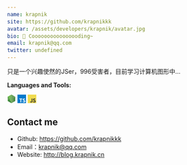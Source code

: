 ```yaml
---
name: krapnik
site: https://github.com/krapnikkk
avatar: /assets/developers/krapnik/avatar.jpg
bio: 🐢 Coooooooooooooooding~
email: krapnik@qq.com
twitter: undefined
---
```


只是一个兴趣使然的JSer，996受害者，目前学习计算机图形中...

**Languages and Tools:**  

<code><img height="20" src="https://raw.githubusercontent.com/github/explore/80688e429a7d4ef2fca1e82350fe8e3517d3494d/topics/nodejs/nodejs.png"></code>
<code><img height="20" src="https://raw.githubusercontent.com/github/explore/80688e429a7d4ef2fca1e82350fe8e3517d3494d/topics/typescript/typescript.png"></code>
<code><img height="20" src="https://raw.githubusercontent.com/github/explore/80688e429a7d4ef2fca1e82350fe8e3517d3494d/topics/javascript/javascript.png"></code>

## Contact me

- Github: <https://github.com/krapnikkk>
- Email：<krapnik@qq.com>
- Website: <http://blog.krapnik.cn>